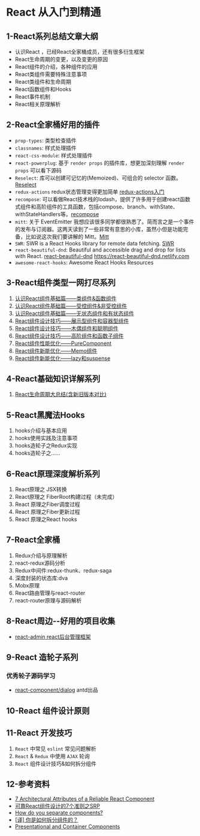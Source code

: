 # React 从入门到精通

## 1-React系列总结文章大纲

* 认识React ，已经React全家桶成员，还有很多衍生框架
* React生命周期的变更，以及变更的原因
* React组件的介绍，各种组件的应用
* React类组件需要特殊注意事项
* React类组件和生命周期
* React函数组件和Hooks
* React事件机制
* React相关原理解析

## 2-React全家桶好用的插件

* `prop-types`: 类型检查插件
* `classnames`: 样式处理插件
* `react-css-module`: 样式处理插件
* `react-powerplug`: 基于 `render props` 的插件库，想更加深刻理解 `render props` 可以看下源码
* `Reselect`: 库可以创建可记忆的(Memoized)、可组合的 selector 函数。[Reselect](https://github.com/reduxjs/reselect)
* `redux-actions` redux状态管理变得更加简单 [redux-actions入门](https://juejin.im/post/5b41641ef265da0f8202126d)
* `recompose`: 可以看做React技术栈的lodash，提供了许多用于创建react函数式组件和高阶组件的工具函数，包括compose、branch、withState、withStateHandlers等。[recompose](https://github.com/acdlite/recompose)
* `mitt`: 关于 EventEmitter 我想应该很多同学都很熟悉了。简而言之是一个事件的发布与订阅器。这两天读到了一些非常有意思的小库，虽然小但是功能完备，比如说这次我们要讲解的 Mitt。[Mitt](https://github.com/developit/mitt)
* `SWR`: SWR is a React Hooks library for remote data fetching. [SWR](https://github.com/zeit/swr)
* `react-beautiful-dnd`: Beautiful and accessible drag and drop for lists with React. [react-beautiful-dnd](https://github.com/atlassian/react-beautiful-dnd) https://react-beautiful-dnd.netlify.com
* `awesome-react-hooks`: Awesome React Hooks Resources

## 3-React组件类型一网打尽系列

1. [认识React组件基础篇——类组件&函数组件][31]
2. [认识React组件基础篇——受控组件&非受控组件][32]
3. [认识React组件基础篇——无状态组件和有状态组件][33]
4. [React组件设计技巧——展示型组件和容器型组件][34]
5. [React组件设计技巧——木偶组件和聪明组件][35]
6. [React组件设计技巧——高阶组件和函数子组件][36]
7. [React组件性能优化——PureComponent][37]
8. [React组件新能优化——Memo组件][38]
9. [React组件新能优化——lazy和suspense][39]

## 4-React基础知识详解系列

1. [React生命周期大总结(含新旧版本对比)][41]

## 5-React黑魔法Hooks

1. hooks介绍与基本应用
1. hooks使用实践及注意事项
1. hooks造轮子之Redux实现
1. hooks造轮子之……

## 6-React原理深度解析系列

1. React原理之 JSX转换
2. React原理之 FiberRoot构建过程（未完成）
3. React 原理之Fiber调度过程
4. React 原理之Fiber更新过程
5. React 原理之React hooks

## 7-React全家桶
1. Redux介绍与原理解析
1. react-redux源码分析
1. Redux中间件:redux-thunk、redux-saga
1. 深度封装的状态库:dva
1. Mobx原理
1. React路由管理与react-router
1. react-router原理与源码解析

## 8-React周边--好用的项目收集

* [react-admin react后台管理框架][1]

[1]: https://github.com/yezihaohao/react-admin

## 9-React 造轮子系列

### 优秀轮子源码学习
* [react-component/dialog](https://github.com/react-component/dialog) antd出品

## 10-React 组件设计原则

## 11-React 开发技巧

1. `React` 中常见 `eslint` 常见问题解析
2. `React` & `Redux` 中使用 `AJAX` 轮询
3. `React` 组件设计技巧&如何拆分组件

## 12-参考资料

* [7 Architectural Attributes of a Reliable React Component](https://dmitripavlutin.com/7-architectural-attributes-of-a-reliable-react-component)
* [可靠React组件设计的7个准则之SRP](https://juejin.im/post/5d4acb28e51d45620771f082)
* [How do you separate components?](https://reactarmory.com/answers/how-should-i-separate-components)
* [[译] 你是如何拆分组件的？](https://juejin.im/post/59aa7f8c6fb9a024747f13b7)
* [Presentational and Container Components](https://medium.com/@dan_abramov/smart-and-dumb-components-7ca2f9a7c7d0)


[31]: https://github.com/Martin-Shao/Road-to-FullStack/blob/master/react/articles/component1.md
[32]: https://github.com/Martin-Shao/Road-to-FullStack/blob/master/react/articles/component2.md
[33]: https://github.com/Martin-Shao/Road-to-FullStack/blob/master/react/articles/component3.md
[34]: https://github.com/Martin-Shao/Road-to-FullStack/blob/master/react/articles/component4.md
[35]: https://github.com/Martin-Shao/Road-to-FullStack/blob/master/react/articles/component5.md
[36]: https://github.com/Martin-Shao/Road-to-FullStack/blob/master/react/articles/component6.md
[37]: https://github.com/Martin-Shao/Road-to-FullStack/blob/master/react/articles/component7.md
[38]: https://github.com/Martin-Shao/Road-to-FullStack/blob/master/react/articles/component8.md
[39]: https://github.com/Martin-Shao/Road-to-FullStack/blob/master/react/articles/component9.md

[41]: https://github.com/Martin-Shao/Road-to-FullStack/blob/master/react/articles/about-lifecycle.md
